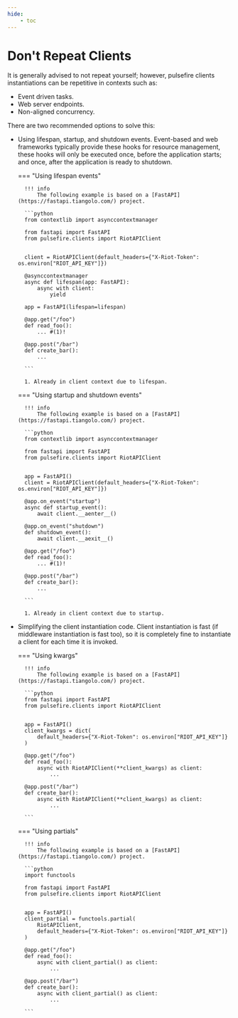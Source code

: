 ```yaml
---
hide:
    - toc
---
```


# Don't Repeat Clients

It is generally advised to not repeat yourself; however, pulsefire clients instantiations can be repetitive in contexts such as:

- Event driven tasks.
- Web server endpoints.
- Non-aligned concurrency.

There are two recommended options to solve this:

- Using lifespan, startup, and shutdown events. Event-based and web frameworks typically provide these hooks for resource management, these hooks will only be executed once, before the application starts; and once, after the application is ready to shutdown. 

    === "Using lifespan events"

        !!! info
            The following example is based on a [FastAPI](https://fastapi.tiangolo.com/) project.

        ```python
        from contextlib import asynccontextmanager

        from fastapi import FastAPI
        from pulsefire.clients import RiotAPIClient


        client = RiotAPIClient(default_headers={"X-Riot-Token": os.environ["RIOT_API_KEY"]})

        @asynccontextmanager
        async def lifespan(app: FastAPI):
            async with client:
                yield

        app = FastAPI(lifespan=lifespan)

        @app.get("/foo")
        def read_foo():
            ... #(1)!

        @app.post("/bar")
        def create_bar():
            ...

        ```

        1. Already in client context due to lifespan.


    === "Using startup and shutdown events"

        !!! info
            The following example is based on a [FastAPI](https://fastapi.tiangolo.com/) project.

        ```python
        from contextlib import asynccontextmanager

        from fastapi import FastAPI
        from pulsefire.clients import RiotAPIClient


        app = FastAPI()
        client = RiotAPIClient(default_headers={"X-Riot-Token": os.environ["RIOT_API_KEY"]})

        @app.on_event("startup")
        async def startup_event():
            await client.__aenter__()

        @app.on_event("shutdown")
        def shutdown_event():
            await client.__aexit__()

        @app.get("/foo")
        def read_foo():
            ... #(1)!

        @app.post("/bar")
        def create_bar():
            ...

        ```

        1. Already in client context due to startup.

- Simplifying the client instantiation code. Client instantiation is fast (if middleware instantiation is fast too), so it is completely fine to instantiate a client for each time it is invoked.

    === "Using kwargs"

        !!! info
            The following example is based on a [FastAPI](https://fastapi.tiangolo.com/) project.

        ```python
        from fastapi import FastAPI
        from pulsefire.clients import RiotAPIClient


        app = FastAPI()
        client_kwargs = dict(
            default_headers={"X-Riot-Token": os.environ["RIOT_API_KEY"]}
        )

        @app.get("/foo")
        def read_foo():
            async with RiotAPIClient(**client_kwargs) as client:
                ...

        @app.post("/bar")
        def create_bar():
            async with RiotAPIClient(**client_kwargs) as client:
                ...

        ```

    === "Using partials"

        !!! info
            The following example is based on a [FastAPI](https://fastapi.tiangolo.com/) project.

        ```python
        import functools

        from fastapi import FastAPI
        from pulsefire.clients import RiotAPIClient


        app = FastAPI()
        client_partial = functools.partial(
            RiotAPIClient,
            default_headers={"X-Riot-Token": os.environ["RIOT_API_KEY"]}
        )

        @app.get("/foo")
        def read_foo():
            async with client_partial() as client:
                ...

        @app.post("/bar")
        def create_bar():
            async with client_partial() as client:
                ...

        ```
